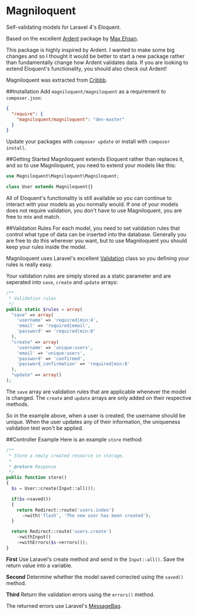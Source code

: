 Magniloquent
============

Self-validating models for Laravel 4's Eloquent.

Based on the excellent [Ardent](https://github.com/laravelbook/ardent) package by [Max Ehsan](https://github.com/laravelbook).

This package is highly inspired by Ardent. I wanted to make some big changes and so I thought it would be better to start a new package rather than fundamentally change how Ardent validates data. If you are looking to extend Eloquent's functionality, you should also check out Ardent!

Magniloquent was extracted from [Cribbb](https://github.com/cribbb/cribbb).

##Installation
Add `magniloquent/magniloquent` as a requirement to `composer.json`:

```json
{
  "require": {
    "magniloquent/magniloquent": "dev-master"
  }
}
```

Update your packages with `composer update` or install with `composer install`.

##Getting Started
Magniloquent extends Eloquent rather than replaces it, and so to use Magniloquent, you need to extend your models like this:
```php
use Magniloquent\Magniloquent\Magniloquent;

class User extends Magniloquent{}
```
All of Eloquent's functionality is still available so you can continue to interact with your models as you normally would. If one of your models does not require validation, you don't have to use Magniloquent, you are free to mix and match.

##Validation Rules
For each model, you need to set validation rules that control what type of data can be inserted into the database. Generally you are free to do this wherever you want, but to use Magniloquent you should keep your rules inside the model.

Magniloquent uses Laravel's excellent [Validation](http://laravel.com/docs/validation) class so you defining your rules is really easy.

Your validation rules are simply stored as a static parameter and are seperated into `save`, `create` and `update` arrays:
```php
/**
 * Validation rules
 */
public static $rules = array(
  "save" => array(
    'username' => 'required|min:4',
    'email' => 'required|email',
    'password' => 'required|min:8'
  ),
  "create" => array(
    'username' => 'unique:users',
    'email' => 'unique:users',
    'password' => 'confirmed',
    'password_confirmation' => 'required|min:8'
  ),
  "update" => array()
);
```
The `save` array are validation rules that are applicable whenever the model is changed. The `create` and `update` arrays are only added on their respective methods.

So in the example above, when a user is created, the username should be unique. When the user updates any of their information, the uniqueness validation test won't be applied.

##Controller Example
Here is an example `store` method:

```php
/**
 * Store a newly created resource in storage.
 *
 * @return Response
 */
public function store()
{
  $s = User::create(Input::all());

  if($s->saved())
  {
    return Redirect::route('users.index')
      ->with('flash', 'The new user has been created');
  }

  return Redirect::route('users.create')
    ->withInput()
    ->withErrors($s->errors());
}
```
**First** Use Laravel's create method and send in the `Input::all()`. Save the return value into a variable.

**Second** Determine whether the model saved corrected using the `saved()` method.

**Third** Return the validation errors using the `errors()` method.

The returned errors use Laravel's [MessageBag](http://laravel.com/docs/validation#error-messages-and-views).
